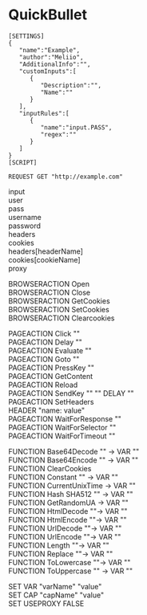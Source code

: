# QuickBullet

```
[SETTINGS]
{
   "name":"Example",
   "author":"Meliio",
   "AdditionalInfo":"",
   "customInputs":[
      {
         "Description":"",
         "Name":""
      }
   ],
   "inputRules":[
      {
         "name":"input.PASS",
         "regex":""
      }
   ]
}
[SCRIPT]

REQUEST GET "http://example.com"
```
input<br />
user<br />
pass<br />
username<br />
password<br />
headers<br />
cookies<br />
headers[headerName]<br />
cookies[cookieName]<br />
proxy<br />

BROWSERACTION Open<br />
BROWSERACTION Close<br />
BROWSERACTION GetCookies<br />
BROWSERACTION SetCookies<br />
BROWSERACTION Clearcookies<br />

PAGEACTION Click ""<br />
PAGEACTION Delay ""<br />
PAGEACTION Evaluate ""<br />
PAGEACTION Goto ""<br />
PAGEACTION PressKey ""<br />
PAGEACTION GetContent<br />
PAGEACTION Reload<br />
PAGEACTION SendKey "" "" DELAY ""<br />
PAGEACTION SetHeaders<br />
  HEADER "name: value"<br />
PAGEACTION WaitForResponse ""<br />
PAGEACTION WaitForSelector ""<br />
PAGEACTION WaitForTimeout ""<br />

FUNCTION Base64Decode "" -> VAR ""<br />
FUNCTION Base64Encode "" -> VAR ""<br />
FUNCTION ClearCookies<br />
FUNCTION Constant "" -> VAR ""<br />
FUNCTION CurrentUnixTime -> VAR ""<br />
FUNCTION Hash SHA512 "" -> VAR ""<br />
FUNCTION GetRandomUA -> VAR ""<br />
FUNCTION HtmlDecode ""-> VAR ""<br />
FUNCTION HtmlEncode ""-> VAR ""<br />
FUNCTION UrlDecode ""-> VAR ""<br />
FUNCTION UrlEncode ""-> VAR ""<br />
FUNCTION Length ""-> VAR ""<br />
FUNCTION Replace ""-> VAR ""<br />
FUNCTION ToLowercase ""-> VAR ""<br />
FUNCTION ToUppercase "" -> VAR ""<br />

SET VAR "varName" "value"<br />
SET CAP "capName" "value"<br />
SET USEPROXY FALSE<br />
